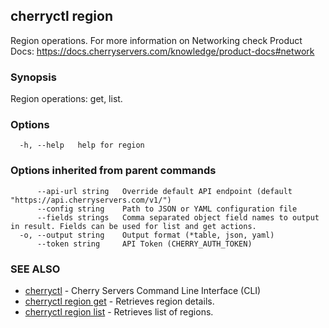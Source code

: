 ## cherryctl region

Region operations. For more information on Networking check Product Docs: https://docs.cherryservers.com/knowledge/product-docs#network

### Synopsis

Region operations: get, list.

### Options

```
  -h, --help   help for region
```

### Options inherited from parent commands

```
      --api-url string   Override default API endpoint (default "https://api.cherryservers.com/v1/")
      --config string    Path to JSON or YAML configuration file
      --fields strings   Comma separated object field names to output in result. Fields can be used for list and get actions.
  -o, --output string    Output format (*table, json, yaml)
      --token string     API Token (CHERRY_AUTH_TOKEN)
```

### SEE ALSO

* [cherryctl](cherryctl.md)	 - Cherry Servers Command Line Interface (CLI)
* [cherryctl region get](cherryctl_region_get.md)	 - Retrieves region details.
* [cherryctl region list](cherryctl_region_list.md)	 - Retrieves list of regions.


